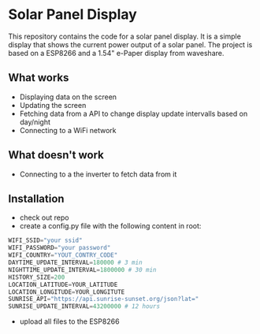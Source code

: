 # Solar Panel Display

This repository contains the code for a solar panel display. 
It is a simple display that shows the current power output of a solar panel. 
The project is based on a ESP8266 and a 1.54" e-Paper display from waveshare.

## What works
- Displaying data on the screen
- Updating the screen
- Fetching data from a API to change display update intervalls based on day/night
- Connecting to a WiFi network

## What doesn't work
- Connecting to a the inverter to fetch data from it


## Installation
- check out repo
- create a config.py file with the following content in root:
```python
WIFI_SSID="your ssid"
WIFI_PASSWORD="your password"
WIFI_COUNTRY="YOUT_CONTRY_CODE"
DAYTIME_UPDATE_INTERVAL=180000 # 3 min
NIGHTTIME_UPDATE_INTERVAL=1800000 # 30 min
HISTORY_SIZE=200
LOCATION_LATITUDE=YOUR_LATITUDE
LOCATION_LONGITUDE=YOUR_LONGITUTE
SUNRISE_API="https://api.sunrise-sunset.org/json?lat="
SUNRISE_UPDATE_INTERVAL=43200000 # 12 hours
```
- upload all files to the ESP8266
